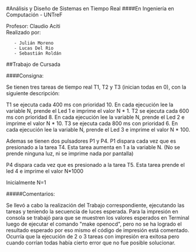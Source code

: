 #Análisis y Diseño de Sistemas en Tiempo Real
####En Ingeniería en Computación - UNTreF


Profesor: Claudio Aciti  
Realizado por:

       - Julián Moreno 
       - Lucas Del Rio
       - Sebastián Roldán
  

##Trabajo de Cursada

####Consigna:

Se tienen tres tareas de tiempo real T1, T2 y T3 (inician todas en 0), con la siguiente descripción:

T1 se ejecuta cada 400 ms con prioridad 10. En cada ejecución lee la variable N, prende el Led 1 e imprime el valor N * 1.
T2 se ejecuta cada 600 ms con prioridad 8. En cada ejecución lee la variable N, prende el Led 2 e imprime el valor N * 10.
T3 se ejecuta cada 800 ms con prioridad 6. En cada ejecución lee la variable N, prende el Led 3 e imprime el valor N * 100.

Ademas se tienen dos pulsadores P1 y P4.
P1 dispara cada vez que es presionado a la tarea T4. Esta tarea aumenta en 1 a la variable N. (No se prende ninguna luz, ni se imprime nada por pantalla)

P4 dispara cada vez que es presionado a la tarea T5. Esta tarea prende el led 4 e imprime el valor N*1000

Inicialmente N=1

#####Comentarios:

Se llevó a cabo la realización del Trabajo correspondiente, ejecutando las tareas y teniendo la secuencia de luces esperada.
Para la impresión en consola se trabajó para que se muestren los valores esperados en Terminal luego de ejecutar el comando
"make openocd", pero no se ha logrado el resultado esperado por eso mismo el código de impresión está comentado. Ocurría
que la ejecución de 2 o 3 tareas con impresión era exitosa pero cuando corrían todas había cierto error que no fue posible solucionar.












